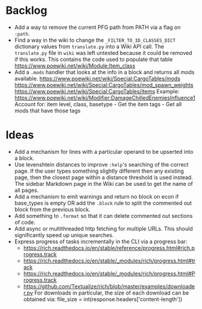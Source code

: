 # Backlog

* Add a way to remove the current PFG path from PATH via a flag on `:path`.
* Find a way in the wiki to change the `_FILTER_TO_ID_CLASSES_DICT` dictionary values from `translate.py` into a Wiki API call.
    The `translate.py` file in `wiki` was left untested because it could be removed if this works.
    This contains the code used to populate that table
    https://www.poewiki.net/wiki/Module:Item_class
* Add a `.mods` handler that looks at the info in a block and returns all mods available.
    https://www.poewiki.net/wiki/Special:CargoTables/mods
    https://www.poewiki.net/wiki/Special:CargoTables/mod_spawn_weights
    https://www.poewiki.net/wiki/Special:CargoTables/items
    Example: https://www.poewiki.net/wiki/Modifier:DamageChilledEnemiesInfluence1
        Account for: item level, class, basetype
        - Get the item tags
        - Get all mods that have those tags

# Ideas
* Add a mechanism for lines with a particular operand to be upserted into a block.
* Use levenshtein distances to improve `:help`'s searching of the correct page.
    If the user types something slightly different then any existing page, then the closest page within a distance threshold is used instead.
    The sidebar Markdown page in the Wiki can be used to get the name of all pages.
* Add a mechanism to emit warnings and return no block on econ if base_types is empty OR add the `.block` rule to split the commented out block from the previous block.
* Add something to `.format` so that it can delete commented out sections of code.
* Add async or multithreaded http fetching for multiple URLs. This should significantly speed up unique searches.
* Express progress of tasks incrementally in the CLI via a progress bar:
    - https://rich.readthedocs.io/en/stable/reference/progress.html#rich.progress.track
    - https://rich.readthedocs.io/en/stable/_modules/rich/progress.html#track
    - https://rich.readthedocs.io/en/stable/_modules/rich/progress.html#Progress.track
    - https://github.com/Textualize/rich/blob/master/examples/downloader.py
    For downloads in particular, the size of each download can be obtained via:
        file_size = int(response.headers['content-length'])